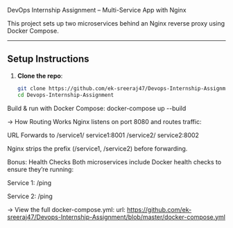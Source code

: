 DevOps Internship Assignment – Multi-Service App with Nginx

This project sets up two microservices behind an Nginx reverse proxy using Docker Compose.

---

## Setup Instructions

1. **Clone the repo**:

   ```bash
   git clone https://github.com/ek-sreeraj47/Devops-Internship-Assignment.git
   cd Devops-Internship-Assignment
Build & run with Docker Compose:
docker-compose up --build

-> How Routing Works
Nginx listens on port 8080 and routes traffic:

URL	Forwards to
/service1/	service1:8001
/service2/	service2:8002

Nginx strips the prefix (/service1, /service2) before forwarding.

Bonus: Health Checks
Both microservices include Docker health checks to ensure they’re running:

Service 1: /ping

Service 2: /ping

-> View the full docker-compose.yml:
url:  https://github.com/ek-sreeraj47/Devops-Internship-Assignment/blob/master/docker-compose.yml
